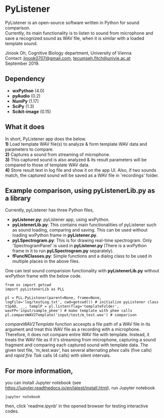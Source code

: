 # PyListener

PyListener is an open-source software written in Python for sound comparison.<br>
Currently, its main functionality is to listen to sound from microphone and save a recognized sound as WAV file, when it is similar with a loaded template sound.

Jinook Oh, Cognitive Biology department, University of Vienna<br>
Contact: jinook0707@gmail.com, tecumseh.fitch@univie.ac.at<br>
September 2019.

## Dependency
- **wxPython** (4.0)
- **pyAudio** (0.2)
- **NumPy** (1.17)
- **SciPy** (1.3)
- **Scikit-image** (0.15)


## What it does

In short, PyListener app does the below.<br>
**1)** Load template WAV file(s) to analyze & form template WAV data and parameters to compare.<br>
**2)** Captures a sound from streaming of microphone.<br>
**3)** This captured sound is also analyzed & its result parameters will be compared to those of template WAV data.<br>
**4)** Store result text in log file and show it on the app UI. Also, if two sounds match, the captured sound will be saved as a WAV file in 'recordings' folder.

## Example comparison, using pyListenerLib.py as a library

Currently, pyListener has three Python files, 

- **pyListener.py**: pyListener app, using wxPython.
- **pyListenerLib.py**: This contains main functionalities of pyListener such as sound loading, comparing and saving. This can be used without loading wxPython frame in **pyListener.py**.
- **pyLSpectrogram.py**: This is for drawing real-time spectrogram. Only 'SpectrogramPanel' is used in **pyListener.py** (There is a wxPython frame in it to run **pyLSpectrogram.py** separately).
- **fFuncNClasses.py**: Simple functions and a dialog class to be used in multiple places in the above files.

One can test sound comparision functionality with **pyListenerLib.py** without wxPython frame with the below code.

```
from os import getcwd
import pyListenerLib as PLL

pl = PLL.PyListener(parent=None, frame=None, logFile='log/testLog.txt', cwd=getcwd()) # initialize pyListener class
tSpAD, __, templP = pl.listen(flag='templateFolder', wavFP='input/sample_phee') # make template with phee calls
pl.compareWAV2Template('input/test/m_test.wav') # comparison
```

*compareWAV2Template* function accespts a file path of a WAV file in its argument and treat this WAV file as a recording with a microphone. Therefore, it does not compare entire WAV file with template. Instead, it treats the WAV file as if it's streaming from microphone, capturing a sound fragment and comparing each captured sound with template data.
The given test file, 'm_test.wav', has several alternating *phee* calls (five calls) and *rapid fire Tsik* calls (4 calls) with silent intervals.


## For more information, 
you can install Jupyter notebook (see https://jupyter.readthedocs.io/en/latest/install.html),
run Jupyter notebook
```
jupyter notebook
```
then, click 'readme.ipynb' in the opened browser for testing interactive codes.


